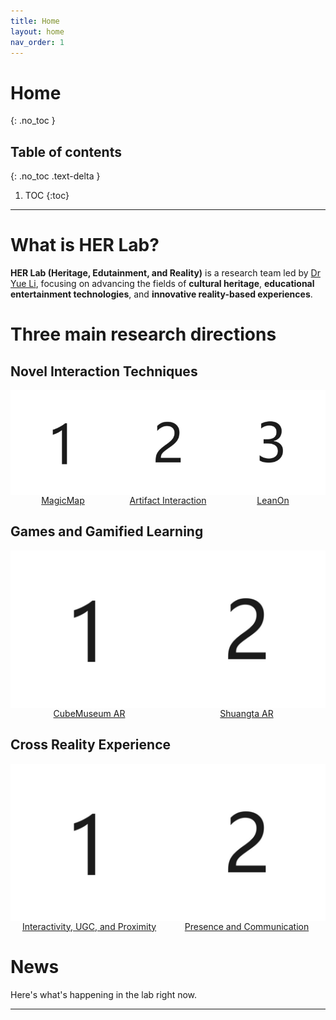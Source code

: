 ```yaml
---
title: Home
layout: home
nav_order: 1
---
```


# Home

{: .no_toc }

## Table of contents

{: .no_toc .text-delta }

1. TOC
{:toc}

---

# What is HER Lab?

**HER Lab (Heritage, Edutainment, and Reality)** is a research team led by [Dr Yue Li], focusing on advancing the fields
of **cultural heritage**, **educational entertainment technologies**, and **innovative reality-based experiences**.

# Three main research directions

## Novel Interaction Techniques

<div style="display: flex; align-content: center">
    <a href="https://example.com" style="display:flex; flex-direction:column; align-items: center">
        <img src="pictures/1.jpg" alt="MagicMap">
        MagicMap
    </a>
    <a href="https://example.com" style="display:flex; flex-direction:column; align-items: center">
        <img src="pictures/2.jpg" alt="Artifact Interaction">
        Artifact Interaction
    </a>
    <a href="https://example.com" style="display:flex; flex-direction:column; align-items: center">
        <img src="pictures/3.jpg" alt="LeanOn">
        LeanOn
    </a>
</div>

## Games and Gamified Learning

<div style="display: flex; align-content: center">
    <a href="https://example.com" style="display:flex; flex-direction:column; align-items: center">
        <img src="pictures/1.jpg" alt="CubeMuseum AR">
        CubeMuseum AR
    </a>
    <a href="https://example.com" style="display:flex; flex-direction:column; align-items: center">
        <img src="pictures/2.jpg" alt="Shuangta AR">
        Shuangta AR
    </a>
</div>

## Cross Reality Experience

<div style="display: flex; align-content: center">
    <a href="https://example.com" style="display:flex; flex-direction:column; align-items: center">
        <img src="pictures/1.jpg" alt="Interactivity, UGC, and Proximity">
        Interactivity, UGC, and Proximity
    </a>
    <a href="https://example.com" style="display:flex; flex-direction:column; align-items: center">
        <img src="pictures/2.jpg" alt="Presence and Communication">
        Presence and Communication
    </a>
</div>

# News

Here's what's happening in the lab right now.

----

[Dr Yue Li]: https://imyueli.github.io
